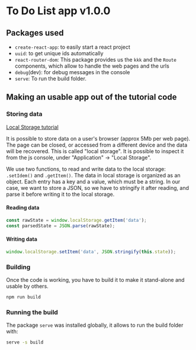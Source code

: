 # To Do List app v1.0.0

## Packages used
- `create-react-app`: to easily start a react project
- `uuid`: to get unique ids automatically
- `react-router-dom`: This package provides us the `kkk` and the `Route` components, which allow to handle the web pages and the urls
- `debug`(dev): for debug messages in the console
- `serve`: To run the build folder.

## Making an usable app out of the tutorial code

### Storing data

[Local Storage tutorial](https://blog.logrocket.com/the-complete-guide-to-using-localstorage-in-javascript-apps-ba44edb53a36/)

It is possible to store data on a user's browser (approx 5Mb per web page). The page can be closed, or accessed from a different device and the data will be recovered. This is called "local storage". It is possible to inspect it from the js console, under "Application" -> "Local Storage".

We use two functions, to read and write data to the local storage: `.setIdem()` and `.getItem()`. The data in local storage is organized as an object. Each entry has a key and a value, which must be a string. In our case, we want to store a JSON, so we have to stringify it after reading, and parse it before writing it to the local storage.

#### Reading data
```js
const rawState = window.localStorage.getItem('data');
const parsedState = JSON.parse(rawState);
```

#### Writing data
```js
window.localStorage.setItem('data', JSON.stringify(this.state));
```
### Building

Once the code is working, you have to build it to make it stand-alone and usable by others.

```bash
npm run build
```

### Running the build

The package `serve` was installed globally, it allows to run the build folder with:

```bash
serve -s build
```